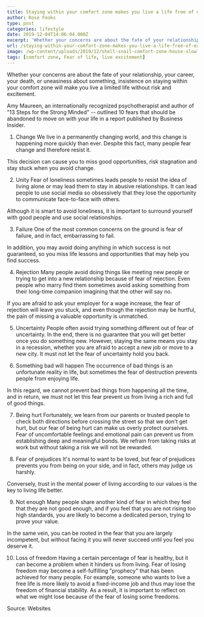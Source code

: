 ```yaml
---
title: Staying within your comfort zone makes you live a life free of excitement
author: Rose Fooks
type: post
categories: lifestyle
date: 2019-12-04T14:06:04.000Z
excerpt: 'Whether your concerns are about the fate of your relationship, your career, your death, or uneasiness about something, insistence on staying within your comfort zone will make you live a limited life without risk and excitement.'
url: /staying-within-your-comfort-zone-makes-you-live-a-life-free-of-excitement/
image: /wp-content/uploads/2019/12/shell-snail-comfort-zone-house-slowly-spiral.jpg
tags: [comfort zone, Fear of life, live excitement]
---
```


Whether your concerns are about the fate of your relationship, your career, your death, or uneasiness about something, insistence on staying within your comfort zone will make you live a limited life without risk and excitement.

Amy Maureen, an internationally recognized psychotherapist and author of "13 Steps for the Strong Minded" -- outlined 10 fears that should be abandoned to move on with your life in a report published by Business Insider.

1.  Change
    We live in a permanently changing world, and this change is happening more quickly than ever. Despite this fact, many people fear change and therefore resist it.

This decision can cause you to miss good opportunities, risk stagnation and stay stuck when you avoid change.

2.  Unity
    Fear of loneliness sometimes leads people to resist the idea of ​​living alone or may lead them to stay in abusive relationships. It can lead people to use social media so obsessively that they lose the opportunity to communicate face-to-face with others.

Although it is smart to avoid loneliness, it is important to surround yourself with good people and use social relationships.

3.  Failure
    One of the most common concerns on the ground is fear of failure, and in fact, embarrassing to fail.

In addition, you may avoid doing anything in which success is not guaranteed, so you miss life lessons and opportunities that may help you find success.

4.  Rejection
    Many people avoid doing things like meeting new people or trying to get into a new relationship because of fear of rejection. Even people who marry find them sometimes avoid asking something from their long-time companion imagining that the other will say no.

If you are afraid to ask your employer for a wage increase, the fear of rejection will leave you stuck, and even though the rejection may be hurtful, the pain of missing a valuable opportunity is unmatched.

5.  Uncertainty
    People often avoid trying something different out of fear of uncertainty. In the end, there is no guarantee that you will get better once you do something new. However, staying the same means you stay in a recession, whether you are afraid to accept a new job or move to a new city. It must not let the fear of uncertainty hold you back.

6.  Something bad will happen
    The occurrence of bad things is an unfortunate reality in life, but sometimes the fear of destruction prevents people from enjoying life.

In this regard, we cannot prevent bad things from happening all the time, and in return, we must not let this fear prevent us from living a rich and full of good things.

7.  Being hurt
    Fortunately, we learn from our parents or trusted people to check both directions before crossing the street so that we don't get hurt, but our fear of being hurt can make us overly protect ourselves. Fear of uncomfortable feelings and emotional pain can prevent us from establishing deep and meaningful bonds. We refrain from taking risks at work but without taking a risk we will not be rewarded.

8.  Fear of prejudices
    It's normal to want to be loved, but fear of prejudices prevents you from being on your side, and in fact, others may judge us harshly.

Conversely, trust in the mental power of living according to our values ​​is the key to living life better.

9.  Not enough
    Many people share another kind of fear in which they feel that they are not good enough, and if you feel that you are not rising too high standards, you are likely to become a dedicated person, trying to prove your value.

In the same vein, you can be rooted in the fear that you are largely incompetent, but without facing it you will never succeed until you feel you deserve it.

10. Loss of freedom
    Having a certain percentage of fear is healthy, but it can become a problem when it hinders us from living. Fear of losing freedom may become a self-fulfilling "prophecy" that has been achieved for many people.
    For example, someone who wants to live a free life is more likely to avoid a fixed-income job and thus may lose the freedom of financial stability. As a result, it is important to reflect on what we might lose because of the fear of losing some freedoms.

Source: Websites
